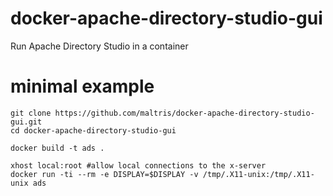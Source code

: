 # docker-apache-directory-studio-gui
Run Apache Directory Studio in a container

# minimal example
```
git clone https://github.com/maltris/docker-apache-directory-studio-gui.git
cd docker-apache-directory-studio-gui

docker build -t ads .

xhost local:root #allow local connections to the x-server
docker run -ti --rm -e DISPLAY=$DISPLAY -v /tmp/.X11-unix:/tmp/.X11-unix ads
```
